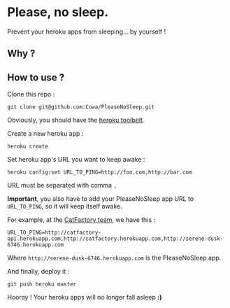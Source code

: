 # Please, no sleep.

Prevent your heroku apps from sleeping... by yourself !

## Why ?



## How to use ?

Clone this repo :

`git clone git@github.com:Cowa/PleaseNoSleep.git`

Obviously, you should have the [heroku toolbelt](https://toolbelt.heroku.com/).

Create a new heroku app :

`heroku create`

Set heroku app's URL you want to keep awake :

`heroku config:set URL_TO_PING=http://foo.com,http://bar.com`

URL must be separated with comma `,`

**Important**, you also have to add your PleaseNoSleep app URL to `URL_TO_PING`, so it will keep itself awake.

For example, at the [CatFactory team](), we have this :

`URL_TO_PING=http://catfactory-api.herokuapp.com,http://catfactory.herokuapp.com,http://serene-dusk-6746.herokuapp.com`

Where `http://serene-dusk-6746.herokuapp.com` is the PleaseNoSleep app.

And finally, deploy it :

`git push heroku master`

Hooray ! Your heroku apps will no longer fall asleep **:)**
